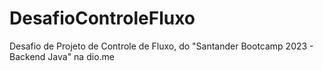 # DesafioControleFluxo
Desafio de Projeto de Controle de Fluxo, do "Santander Bootcamp 2023 - Backend Java" na dio.me
